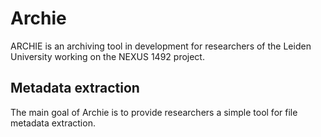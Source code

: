 # Archie
ARCHIE is an archiving tool in development for researchers of the Leiden University working on the NEXUS 1492 project.

## Metadata extraction
The main goal of Archie is to provide researchers a simple tool for file metadata extraction.
